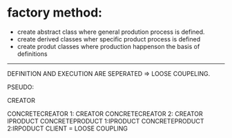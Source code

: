 # factory method: 
- create abstract class where general prodution process is defined.
- create derived classes wher specific product process is defined
- create produt classes where production happenson the basis of definitions
------------------------------
DEFINITION AND EXECUTION ARE SEPERATED => LOOSE COUPELING. 

PSEUDO:

CREATOR

CONCRETECREATOR 1: CREATOR
CONCRETECREATOR 2: CREATOR
IPRODUCT
CONCRETEPRODUCT 1:IPRODUCT
CONCRETEPRODUCT 2:IRPODUCT
CLIENT = LOOSE COUPLING